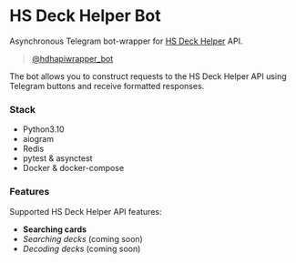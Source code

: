 # HS Deck Helper Bot

Asynchronous Telegram bot-wrapper for [HS Deck Helper](https://github.com/ysaron/hearthstone-deck-helper) API.  

> [@hdhapiwrapper_bot](https://t.me/hdhapiwrapper_bot)

The bot allows you to construct requests to the HS Deck Helper API using Telegram buttons and receive formatted responses.  

### Stack

- Python3.10
- aiogram
- Redis
- pytest & asynctest
- Docker & docker-compose

### Features

Supported HS Deck Helper API features:  
- **Searching cards** 
- *Searching decks* (coming soon)
- *Decoding decks* (coming soon)
